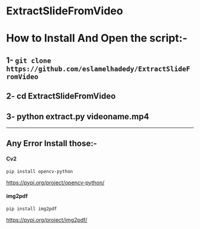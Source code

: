 # ExtractSlideFromVideo

# How to Install And Open the script:-

## 1- `git clone https://github.com/eslamelhadedy/ExtractSlideFromVideo`

## 2- cd ExtractSlideFromVideo

## 3- python extract.py videoname.mp4

------------------------------------------------------------

## Any Error Install those:-

#### Cv2

`pip install opencv-python`

https://pypi.org/project/opencv-python/

#### img2pdf

`pip install img2pdf`

https://pypi.org/project/img2pdf/
